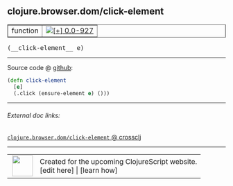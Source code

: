 ## clojure.browser.dom/click-element



 <table border="1">
<tr>
<td>function</td>
<td><a href="https://github.com/cljsinfo/cljs-api-docs/tree/0.0-927"><img valign="middle" alt="[+] 0.0-927" title="Added in 0.0-927" src="https://img.shields.io/badge/+-0.0--927-lightgrey.svg"></a> </td>
</tr>
</table>


 <samp>
(__click-element__ e)<br>
</samp>

---







Source code @ [github](https://github.com/clojure/clojurescript/blob/r2342/src/cljs/clojure/browser/dom.cljs#L147-L149):

```clj
(defn click-element
  [e]
  (.click (ensure-element e) ()))
```

<!--
Repo - tag - source tree - lines:

 <pre>
clojurescript @ r2342
└── src
    └── cljs
        └── clojure
            └── browser
                └── <ins>[dom.cljs:147-149](https://github.com/clojure/clojurescript/blob/r2342/src/cljs/clojure/browser/dom.cljs#L147-L149)</ins>
</pre>

-->

---



###### External doc links:

[`clojure.browser.dom/click-element` @ crossclj](http://crossclj.info/fun/clojure.browser.dom.cljs/click-element.html)<br>

---

 <table>
<tr><td>
<img valign="middle" align="right" width="48px" src="http://i.imgur.com/Hi20huC.png">
</td><td>
Created for the upcoming ClojureScript website.<br>
[edit here] | [learn how]
</td></tr></table>

[edit here]:https://github.com/cljsinfo/cljs-api-docs/blob/master/cljsdoc/clojure.browser.dom/click-element.cljsdoc
[learn how]:https://github.com/cljsinfo/cljs-api-docs/wiki/cljsdoc-files

<!--

This information was too distracting to show to readers, but I'll leave it
commented here since it is helpful to:

- pretty-print the data used to generate this document
- and show how to retrieve that data



The API data for this symbol:

```clj
{:ns "clojure.browser.dom",
 :name "click-element",
 :type "function",
 :signature ["[e]"],
 :source {:code "(defn click-element\n  [e]\n  (.click (ensure-element e) ()))",
          :title "Source code",
          :repo "clojurescript",
          :tag "r2342",
          :filename "src/cljs/clojure/browser/dom.cljs",
          :lines [147 149]},
 :full-name "clojure.browser.dom/click-element",
 :full-name-encode "clojure.browser.dom/click-element",
 :history [["+" "0.0-927"]]}

```

Retrieve the API data for this symbol:

```clj
;; from Clojure REPL
(require '[clojure.edn :as edn])
(-> (slurp "https://raw.githubusercontent.com/cljsinfo/cljs-api-docs/catalog/cljs-api.edn")
    (edn/read-string)
    (get-in [:symbols "clojure.browser.dom/click-element"]))
```

-->
